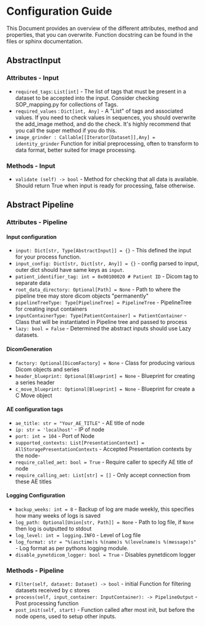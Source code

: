 # Configuration Guide

This Document provides an overview of the different attributes, method and properties, that you can overwrite.
Function docstring can be found in the files or sphinx documentation. 

## AbstractInput

### Attributes - Input

* `required_tags`: `List[int]` - The list of tags that must be present in a dataset to be accepted into the input. Consider checking SOP_mapping.py for collections of Tags.
* `required_values` : `Dict[int, Any]` - A "List" of tags and associated values. If you need to check values in sequences, you should overwrite the add_image method, and do the check. It's highly recommend that you call the super method if you do this.
* `image_grinder : Callable[[Iterator[Dataset]],Any] = identity_grinder` Function for initial preprocessing, often to transform to data format, better suited for image processing.

### Methods - Input

* `validate (self) -> bool` - Method for checking that all data is available. Should return True when input is ready for processing, false otherwise.

## Abstract Pipeline

### Attributes - Pipeline

#### Input configuration

* `input: Dict[str, Type[AbstractInput]] = {}` - This defined the input for your process function.
* `input_config: Dict[str, Dict[str, Any]] = {}` - config parsed to input, outer dict should have same keys as `input`.
* `patient_identifier_tag: int = 0x00100020 # Patient ID` - Dicom tag to separate data
* `root_data_directory: Optional[Path] = None` - Path to where the pipeline tree may store dicom objects "permanently"
* `pipelineTreeType: Type[PipelineTree] = PipelineTree` - PipelineTree for creating input containers
* `inputContainerType: Type[PatientContainer] = PatientContainer` - Class that will be instantiated in Pipeline tree and passed to process
* `lazy: bool = False` - Determined the abstract inputs should use Lazy datasets.

#### DicomGeneration

* `factory: Optional[DicomFactory] = None` - Class for producing various Dicom objects and series
* `header_blueprint: Optional[Blueprint] = None` - Blueprint for creating a series header
* `c_move_blueprint: Optional[Blueprint] = None` - Blueprint for create a C Move object

#### AE configuration tags

* `ae_title: str = "Your_AE_TITLE"` - AE title of node
* `ip: str = 'localhost'` - IP of node
* `port: int = 104` - Port of Node
* `supported_contexts: List[PresentationContext] = AllStoragePresentationContexts` - Accepted Presentation contexts by the node-
* `require_called_aet: bool = True` - Require caller to specify AE title of node
* `require_calling_aet: List[str] = []` - Only accept connection from these AE titles

#### Logging Configuration

* `backup_weeks: int = 8` - Backup of log are made weekly, this specifies how many weeks of logs is saved
* `log_path: Optional[Union[str, Path]] = None` - Path to log file, if `None` then log is outputted to stdout
* `log_level: int = logging.INFO` - Level of Log file
* `log_format: str = "%(asctime)s %(name)s %(levelname)s %(message)s"` - Log format as per pythons logging module.
* `disable_pynetdicom_logger: bool = True` - Disables pynetdicom logger

### Methods - Pipeline

* `Filter(self, dataset: Dataset) -> bool` - initial Function for filtering datasets received by c stores
* `process(self, input_container: InputContainer): -> PipelineOutput` - Post processing function
* `post_init(self, start)` - Function called after most init, but before the node opens, used to setup other inputs.
